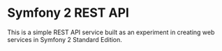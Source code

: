 Symfony 2 REST API
==================

This is a simple REST API service built as an experiment in creating web services in Symfony 2 Standard Edition.

